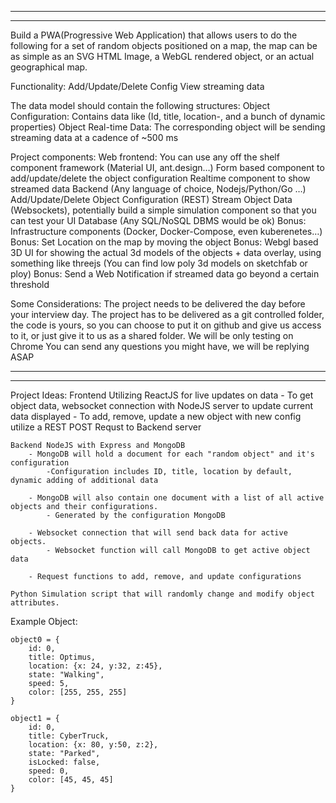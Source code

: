 ******************************************************************************
******************************************************************************
Build a PWA(Progressive Web Application) that allows users to do the following for a set of random objects positioned on a map, 
the map can be as simple as an SVG HTML Image, a WebGL rendered object, or an actual geographical map.

Functionality:
    Add/Update/Delete Config
    View streaming data

The data model should contain the following structures:
    Object Configuration: Contains data like (Id, title, location-, and a bunch of dynamic properties)
    Object Real-time Data: The corresponding object will be sending streaming data at a cadence of ~500 ms
 
Project components: 
    Web frontend: You can use any off the shelf component framework (Material UI, ant.design…)
    Form based component to add/update/delete the object configuration
    Realtime component to show streamed data
    Backend (Any language of choice, Nodejs/Python/Go …)
    Add/Update/Delete Object Configuration (REST)
    Stream Object Data (Websockets), potentially build a simple simulation component so that you can test your UI
    Database (Any SQL/NoSQL DBMS would be ok)
    Bonus: Infrastructure components (Docker, Docker-Compose, even kuberenetes…)
    Bonus: Set Location on the map by moving the object
    Bonus: Webgl based 3D UI for showing the actual 3d models of the objects + data overlay, using something like threejs (You can find low poly 3d models on sketchfab or ploy)
    Bonus: Send a Web Notification if streamed data go beyond a certain threshold
 
Some Considerations: 
    The project needs to be delivered the day before your interview day.
    The project has to be delivered as a git controlled folder, the code is yours, so you can choose to put it on github and give us access to it, or just give it to us as a shared folder.
    We will be only testing on Chrome
    You can send any questions you might have, we will be replying ASAP
******************************************************************************
******************************************************************************


Project Ideas:
    Frontend Utilizing ReactJS for live updates on data
        - To get object data, websocket connection with NodeJS server to update current data displayed 
        - To add, remove, update a new object with new config utilize a REST POST Requst to Backend server
    
    Backend NodeJS with Express and MongoDB
        - MongoDB will hold a document for each "random object" and it's configuration
            -Configuration includes ID, title, location by default, dynamic adding of additional data
        
        - MongoDB will also contain one document with a list of all active objects and their configurations.
            - Generated by the configuration MongoDB

        - Websocket connection that will send back data for active objects.
            - Websocket function will call MongoDB to get active object data
        
        - Request functions to add, remove, and update configurations

    Python Simulation script that will randomly change and modify object attributes.


Example Object:

    object0 = {
        id: 0,
        title: Optimus,
        location: {x: 24, y:32, z:45},
        state: "Walking",
        speed: 5,
        color: [255, 255, 255]
    }

    object1 = {
        id: 0,
        title: CyberTruck,
        location: {x: 80, y:50, z:2},
        state: "Parked",
        isLocked: false,
        speed: 0,
        color: [45, 45, 45]
    }
